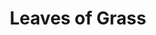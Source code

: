---
pid: LS135
title: Leaves of Grass
location_transcription: 
zipcode: CT06511
outside_phl: New Haven CT
neighborhood: 
age: '26'
age_range: 20-29
instagram: 
image_file_name: LS_135.jpg
proposal_transcription: carved into random spaces (//Leaves of Grass//) //O me! O
  life!// //To thee, old cause//
topic: Art,Culture
topic_summary: 0, 0
type: Concrete,Street
keywords_other: poetry, grass
credit: Mike McLean
image_labels: 
twitter: 
facebook: 
permalink: "/monuments/ls135/"
layout: item-page
---